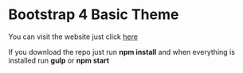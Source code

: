 # Bootstrap 4 Basic Theme

You can visit the website just click [here](http://www.norbertsari.co.uk/works/mix_theme/)

If you download the repo just run **npm install** and when everything is installed run **gulp** or **npm start**
